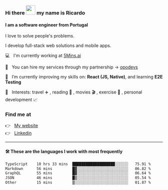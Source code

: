 ### Hi there <img src="https://raw.githubusercontent.com/iampavangandhi/iampavangandhi/master/gifs/Hi.gif" width="30"> my name is Ricardo
#### I am a software engineer from Portugal
I love to solve people's problems.

I develop full-stack web solutions and mobile apps.

💻  &nbsp; I'm currently working at <a href="https://5mins.ai/">5Mins.ai</a>

💼  &nbsp; You can hire my services through my partnership -> <a href="https://github.com/opodevs">opodevs</a>

🌱 &nbsp; I’m currently improving my skills on: **React (JS, Native)**, and learning **E2E Testing**

💙 &nbsp; Interests: travel ✈️ , reading 📖 , movies 🎬 , exercise 🏃 , personal development 📈

### Find me at

<p align="left">
  👉  &nbsp;
  <a href="https://ricardopbarbosa.com" target="_blank">
    My website
  </a>
  <br/>
  👉 &nbsp;
  <a href="https://www.linkedin.com/in/ricardopbarbosa" target="_blank">
    Linkedin
  </a>
</p>

<hr />

#### 🛠 These are the languages I work with most frequently
<!--START_SECTION:waka-->

```txt
TypeScript    10 hrs 33 mins  ███████████████████░░░░░░   75.91 %
Markdown      56 mins         █▓░░░░░░░░░░░░░░░░░░░░░░░   06.82 %
GraphQL       55 mins         █▓░░░░░░░░░░░░░░░░░░░░░░░   06.64 %
JSON          46 mins         █▒░░░░░░░░░░░░░░░░░░░░░░░   05.54 %
Other         15 mins         ▒░░░░░░░░░░░░░░░░░░░░░░░░   01.87 %
```

<!--END_SECTION:waka-->
